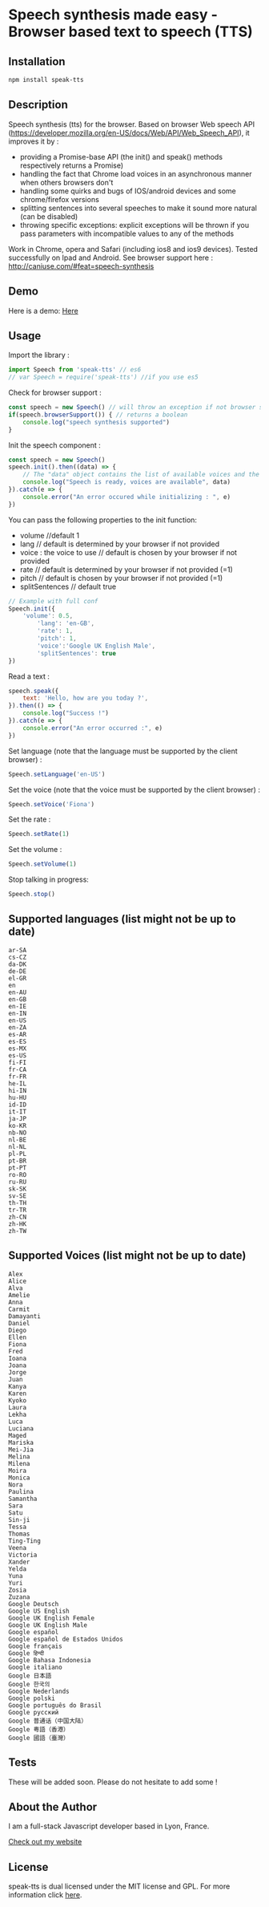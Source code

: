 Speech synthesis made easy - Browser based text to speech (TTS)
===

## Installation

```bash
npm install speak-tts
```

## Description

Speech synthesis (tts) for the browser. Based on browser Web speech API (https://developer.mozilla.org/en-US/docs/Web/API/Web_Speech_API), it improves it by :
- providing a Promise-base API (the init() and speak() methods respectively returns a Promise)
- handling the fact that Chrome load voices in an asynchronous manner when others browsers don't
- handling some quirks and bugs of IOS/android devices and some chrome/firefox versions 
- splitting sentences into several speeches to make it sound more natural (can be disabled)
- throwing specific exceptions: explicit exceptions will be thrown if you pass parameters with incompatible values to any of the methods 

Work in Chrome, opera and Safari (including ios8 and ios9 devices). Tested successfully on Ipad and Android.
See browser support here : http://caniuse.com/#feat=speech-synthesis

## Demo

Here is a demo:
[Here](https://codesandbox.io/s/w7m96rrp2l)

## Usage

Import the library :

```javascript
import Speech from 'speak-tts' // es6
// var Speech = require('speak-tts') //if you use es5
```

Check for browser support :

```javascript
const speech = new Speech() // will throw an exception if not browser supported
if(speech.browserSupport()) { // returns a boolean
	console.log("speech synthesis supported")
}
```

Init the speech component :

```javascript
const speech = new Speech()
speech.init().then((data) => {
	// The "data" object contains the list of available voices and the voice synthesis params
	console.log("Speech is ready, voices are available", data)
}).catch(e => {
	console.error("An error occured while initializing : ", e)
})
```

You can pass the following properties to the init function:
- volume //default 1
- lang // default is determined by your browser if not provided
- voice : the voice to use // default is chosen by your browser if not provided
- rate // default is determined by your browser if not provided (=1)
- pitch //  default is chosen by your browser if not provided (=1)
- splitSentences // default true

```javascript
// Example with full conf 
Speech.init({
    'volume': 0.5,
		'lang': 'en-GB',
		'rate': 1,
		'pitch': 1,
		'voice':'Google UK English Male',
		'splitSentences': true
})
```

Read a text :

```javascript
speech.speak({
	text: 'Hello, how are you today ?',
}).then(() => {
	console.log("Success !")
}).catch(e => {
	console.error("An error occurred :", e)
})
```

Set language (note that the language must be supported by the client browser) :

```javascript
Speech.setLanguage('en-US')
```

Set the voice (note that the voice must be supported by the client browser) :

```javascript
Speech.setVoice('Fiona')
```

Set the rate :

```javascript
Speech.setRate(1) 
```

Set the volume :

```javascript
Speech.setVolume(1) 
```

Stop talking in progress:

```javascript
Speech.stop()
```

## Supported languages (list might not be up to date)
```
ar-SA
cs-CZ
da-DK
de-DE
el-GR
en
en-AU
en-GB
en-IE
en-IN
en-US
en-ZA
es-AR
es-ES
es-MX
es-US
fi-FI
fr-CA
fr-FR
he-IL
hi-IN
hu-HU
id-ID
it-IT
ja-JP
ko-KR
nb-NO
nl-BE
nl-NL
pl-PL
pt-BR
pt-PT
ro-RO
ru-RU
sk-SK
sv-SE
th-TH
tr-TR
zh-CN
zh-HK
zh-TW
```

## Supported Voices (list might not be up to date)
```
Alex
Alice
Alva
Amelie
Anna
Carmit
Damayanti
Daniel
Diego
Ellen
Fiona
Fred
Ioana
Joana
Jorge
Juan
Kanya
Karen
Kyoko
Laura
Lekha
Luca
Luciana
Maged
Mariska
Mei-Jia
Melina
Milena
Moira
Monica
Nora
Paulina
Samantha
Sara
Satu
Sin-ji
Tessa
Thomas
Ting-Ting
Veena
Victoria
Xander
Yelda
Yuna
Yuri
Zosia
Zuzana
Google Deutsch
Google US English
Google UK English Female
Google UK English Male
Google español
Google español de Estados Unidos
Google français
Google हिन्दी
Google Bahasa Indonesia
Google italiano
Google 日本語
Google 한국의
Google Nederlands
Google polski
Google português do Brasil
Google русский
Google 普通话（中国大陆）
Google 粤語（香港）
Google 國語（臺灣）
```

## Tests

These will be added soon. Please do not hesitate to add some !

## About the Author

I am a full-stack Javascript developer based in Lyon, France.

[Check out my website](http://www.thomschell.com)

## License

speak-tts is dual licensed under the MIT license and GPL.
For more information click [here](https://opensource.org/licenses/MIT).
